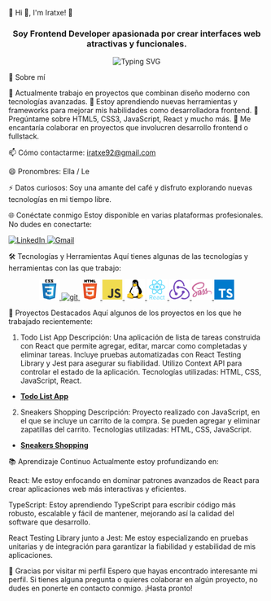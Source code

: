 🌟 Hi 👋, I'm Iratxe! 🌟
<h3 align="center">Soy Frontend Developer apasionada por crear interfaces web atractivas y funcionales.</h3>

<p align="center">
<img src="https://readme-typing-svg.herokuapp.com?font=Comfortaa&size=20&pause=1000&color=E94894&center=true&vCenter=true&width=500&height=50&lines=Transformando+ideas+en+código;Construyendo+experiencias+digitales;Siempre+aprendiendo+y+creciendo" alt="Typing SVG" />
</p>

🚀 Sobre mí

🔭 Actualmente trabajo en proyectos que combinan diseño moderno con tecnologías avanzadas.
🌱 Estoy aprendiendo nuevas herramientas y frameworks para mejorar mis habilidades como desarrolladora frontend.
💬 Pregúntame sobre HTML5, CSS3, JavaScript, React y mucho más.
👯 Me encantaría colaborar en proyectos que involucren desarrollo frontend o fullstack.

📫 Cómo contactarme: iratxe92@gmail.com

😄 Pronombres: Ella / Le

⚡ Datos curiosos: Soy una amante del café y disfruto explorando nuevas tecnologías en mi tiempo libre.

🌐 Conéctate conmigo
Estoy disponible en varias plataformas profesionales. No dudes en conectarte:

<p align="left">
<a href="https://linkedin.com/in/iratxe-barrio" target="_blank">
<img src="https://img.shields.io/badge/LinkedIn-0077B5?style=for-the-badge&logo=linkedin&logoColor=white" alt="LinkedIn" />
</a>
<a href="mailto:iratxe92@gmail.com" target="_blank">
<img src="https://img.shields.io/badge/Gmail-D14836?style=for-the-badge&logo=gmail&logoColor=white" alt="Gmail" />
</a>
</p>

🛠️ Tecnologías y Herramientas
Aquí tienes algunas de las tecnologías y herramientas con las que trabajo:

<p align="center">
<a href="https://www.w3schools.com/css/" target="_blank" rel="noreferrer">
<img src="https://raw.githubusercontent.com/devicons/devicon/master/icons/css3/css3-original-wordmark.svg" alt="css3" width="40" height="40"/>
</a>
<a href="https://git-scm.com/" target="_blank" rel="noreferrer">
<img src="https://www.vectorlogo.zone/logos/git-scm/git-scm-icon.svg" alt="git" width="40" height="40"/>
</a>
<a href="https://www.w3.org/html/" target="_blank" rel="noreferrer">
<img src="https://raw.githubusercontent.com/devicons/devicon/master/icons/html5/html5-original-wordmark.svg" alt="html5" width="40" height="40"/>
</a>
<a href="https://developer.mozilla.org/en-US/docs/Web/JavaScript" target="_blank" rel="noreferrer">
<img src="https://raw.githubusercontent.com/devicons/devicon/master/icons/javascript/javascript-original.svg" alt="javascript" width="40" height="40"/>
</a>
<a href="https://www.linux.org/" target="_blank" rel="noreferrer">
<img src="https://raw.githubusercontent.com/devicons/devicon/master/icons/linux/linux-original.svg" alt="linux" width="40" height="40"/>
</a>
<a href="https://reactjs.org/" target="_blank" rel="noreferrer">
<img src="https://raw.githubusercontent.com/devicons/devicon/master/icons/react/react-original-wordmark.svg" alt="react" width="40" height="40"/>
</a>
<a href="https://redux.js.org" target="_blank" rel="noreferrer">
<img src="https://raw.githubusercontent.com/devicons/devicon/master/icons/redux/redux-original.svg" alt="redux" width="40" height="40"/>
</a>
<a href="https://sass-lang.com" target="_blank" rel="noreferrer">
<img src="https://raw.githubusercontent.com/devicons/devicon/master/icons/sass/sass-original.svg" alt="sass" width="40" height="40"/>
</a>
<a href="https://www.typescriptlang.org/" target="_blank" rel="noreferrer">
<img src="https://raw.githubusercontent.com/devicons/devicon/master/icons/typescript/typescript-original.svg" alt="typescript" width="40" height="40"/>
</a>
</p>


🎯 Proyectos Destacados
Aquí algunos de los proyectos en los que he trabajado recientemente:

1. Todo List App
Descripción: Una aplicación de lista de tareas construida con React que permite agregar, editar, marcar como completadas y eliminar tareas. Incluye pruebas automatizadas con React Testing Library y Jest para asegurar su fiabilidad. Utilizo Context API para controlar el estado de la aplicación.
Tecnologías utilizadas: HTML, CSS, JavaScript, React.
- **[Todo List App](https://github.com/iratxebl92/todo-list-app)**
  
2. Sneakers Shopping
Descripción: Proyecto realizado con JavaScript, en el que se incluye un carrito de la compra. Se pueden agregar y eliminar zapatillas del carrito.
Tecnologías utilizadas: HTML, CSS, JavaScript.
- **[Sneakers Shopping](https://github.com/iratxebl92/carroDeportivas)**

📚 Aprendizaje Continuo
Actualmente estoy profundizando en:

  React: Me estoy enfocando en dominar patrones avanzados de React para crear aplicaciones web más interactivas y eficientes.

  TypeScript: Estoy aprendiendo TypeScript para escribir código más robusto, escalable y fácil de mantener, mejorando así la calidad del software que desarrollo.

  React Testing Library junto a Jest: Me estoy especializando en pruebas unitarias y de integración para garantizar la fiabilidad y estabilidad de mis aplicaciones.

🙏 Gracias por visitar mi perfil
Espero que hayas encontrado interesante mi perfil. Si tienes alguna pregunta o quieres colaborar en algún proyecto, no dudes en ponerte en contacto conmigo. ¡Hasta pronto!
